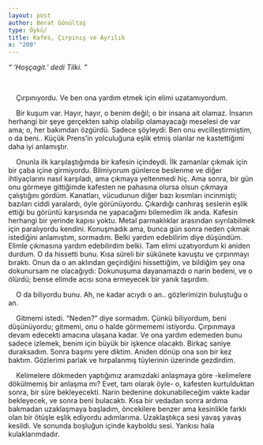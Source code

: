```yaml
---
layout: post
author: Berat Gönültaş
type: Öykü/
title: Kafes, Çırpınış ve Ayrılık
x: "200"
---
```



_“ ‘Hoşçagit.’ dedi Tilki. ”_


<br/>

&nbsp;&nbsp;&nbsp;&nbsp;Çırpınıyordu. Ve ben ona yardım etmek için elimi uzatamıyordum.

&nbsp;&nbsp;&nbsp;&nbsp;Bir kuşum var. Hayır, hayır, o benim değil; o bir insana ait olamaz. İnsanın herhangi bir şeye gerçekten sahip olabilip olamayacağı meselesi de var ama; o, her bakımdan özgürdü. Sadece şöyleydi: Ben onu evcilleştirmiştim, o da beni.. Küçük Prens’in yolculuğuna eşlik etmiş olanlar ne kastettiğimi daha iyi anlamıştır.

&nbsp;&nbsp;&nbsp;&nbsp;Onunla ilk karşılaştığımda bir kafesin içindeydi. İlk zamanlar çıkmak için bir çaba içine girmiyordu. Bilmiyorum günlerce beslenme ve diğer ihtiyaçlarını nasıl karşıladı, ama çıkmaya yeltenmedi hiç. Ama sonra, bir gün onu görmeye gittiğimde kafesten ne pahasına olursa olsun çıkmaya çalıştığını gördüm. Kanatları, vücudunun diğer bazı kısımları incinmişti; bazıları ciddi yaralardı, öyle görünüyordu. Çıkardığı canhıraş seslerin eşlik ettiği bu görüntü karşısında ne yapacağımı bilemedim ilk anda. Kafesin herhangi bir yerinde kapısı yoktu. Metal parmaklıklar arasından sıyrılabilmek için paralıyordu kendini. Konuşmadık ama, bunca gün sonra neden çıkmak istediğini anlamıştım, sormadım. Belki yardım edebilirim diye düşündüm. Elimle çıkmasına yardım edebilirdim belki. Tam elimi uzatıyordum ki aniden durdum. O da hissetti bunu. Kısa süreli bir sükûnete kavuştu ve çırpınmayı bıraktı. Onun da o an aklından geçirdiğini hissettiğim, ve bildiğim şey ona dokunursam ne olacağıydı: Dokunuşuma dayanamazdı o narin bedeni, ve o ölürdü; bense elimde acısı sona ermeyecek bir yanık taşırdım.

&nbsp;&nbsp;&nbsp;&nbsp;O da biliyordu bunu. Ah, ne kadar acıydı o an.. gözlerimizin buluştuğu o an.

&nbsp;&nbsp;&nbsp;&nbsp;Gitmemi istedi. “Neden?” diye sormadım. Çünkü biliyordum, beni düşünüyordu; gitmemi, onu o halde görmememi istiyordu. Çırpınmaya devam edecekti amacına ulaşana kadar. Ve ona yardım edemeden bunu sadece izlemek, benim için büyük bir işkence olacaktı. Birkaç saniye duraksadım. Sonra başımı yere diktim. Aniden dönüp ona son bir kez baktım. Gözlerimi parlak ve hırpalanmış tüylerinin üzerinde gezdirdim.

&nbsp;&nbsp;&nbsp;&nbsp;Kelimelere dökmeden yaptığımız aramızdaki anlaşmaya göre -kelimelere dökülmemiş bir anlaşma mı? Evet, tam olarak öyle- o, kafesten kurtulduktan sonra, bir süre bekleyecekti. Narin bedenine dokunabileceğim vakte kadar bekleyecek, ve sonra beni bulacaktı. Kısa bir vedadan sonra ardıma bakmadan uzaklaşmaya başladım, öncekilere benzer ama kesinlikle farklı olan bir ötüşle eşlik ediyordu adımlarıma. Uzaklaştıkça sesi yavaş yavaş kesildi. Ve sonunda boşluğun içinde kayboldu sesi. Yankısı hala kulaklarımdadır.
